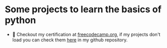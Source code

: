 # Some projects to learn the basics of python
- 📃 Checkout my certification at <a href="https://www.freecodecamp.org/certification/EduardoKauanBorges/scientific-computing-with-python-v7">freecodecamp.org</a>,
if my projects don't load you can check them <a href="https://github.com/MrHadaward/Study_Projects_Python">here</a> in my github repository.
